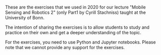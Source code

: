 These are the exercises that we used in 2020 for our lecture
"Mobile Sensing and Robotics 2" (only Part1 by Cyrill Stachniss) 
taught at the University of Bonn. 

The intention of sharing the exercises is to allow students to 
study and practice on their own and get a deeper understanding 
of the topic. 

For the exercises, you need to use Python and Jupyter notebooks.
Please note that we cannot provide any support for the exercises.
